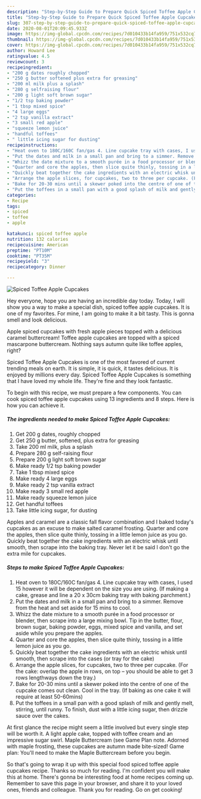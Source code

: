 ```yaml
---
description: "Step-by-Step Guide to Prepare Quick Spiced Toffee Apple Cupcakes"
title: "Step-by-Step Guide to Prepare Quick Spiced Toffee Apple Cupcakes"
slug: 307-step-by-step-guide-to-prepare-quick-spiced-toffee-apple-cupcakes
date: 2020-08-01T20:09:45.933Z
image: https://img-global.cpcdn.com/recipes/7d010433b14fa959/751x532cq70/spiced-toffee-apple-cupcakes-recipe-main-photo.jpg
thumbnail: https://img-global.cpcdn.com/recipes/7d010433b14fa959/751x532cq70/spiced-toffee-apple-cupcakes-recipe-main-photo.jpg
cover: https://img-global.cpcdn.com/recipes/7d010433b14fa959/751x532cq70/spiced-toffee-apple-cupcakes-recipe-main-photo.jpg
author: Howard Lee
ratingvalue: 4.5
reviewcount: 3
recipeingredient:
- "200 g dates roughly chopped"
- "250 g butter softened plus extra for greasing"
- "200 ml milk plus a splash"
- "280 g selfraising flour"
- "200 g light soft brown sugar"
- "1/2 tsp baking powder"
- "1 tbsp mixed spice"
- "4 large eggs"
- "2 tsp vanilla extract"
- "3 small red apple"
- "squeeze lemon juice"
- "handful toffees"
- " little icing sugar for dusting"
recipeinstructions:
- "Heat oven to 180C/160C fan/gas 4. Line cupcake tray with cases, I used 15 however it will be dependent on the size you are using. (If making a cake, grease and line a 20 x 30cm baking tray with baking parchment.)"
- "Put the dates and milk in a small pan and bring to a simmer. Remove from the heat and set aside for 15 mins to cool."
- "Whizz the date mixture to a smooth purée in a food processor or blender, then scrape into a large mixing bowl. Tip in the butter, flour, brown sugar, baking powder, eggs, mixed spice and vanilla, and set aside while you prepare the apples."
- "Quarter and core the apples, then slice quite thinly, tossing in a little lemon juice as you go."
- "Quickly beat together the cake ingredients with an electric whisk until smooth, then scrape into the cases (or tray for the cake)"
- "Arrange the apple slices, for cupcakes, two to three per cupcake. (For the cake: overlap the apple in rows, on top – you should be able to get 3 rows lengthways down the tray.)"
- "Bake for 20-30 mins until a skewer poked into the centre of one of the cupcake comes out clean. Cool in the tray. (If baking as one cake it will require at least 50-60mins)"
- "Put the toffees in a small pan with a good splash of milk and gently melt, stirring, until runny. To finish, dust with a little icing sugar, then drizzle sauce over the cakes."
categories:
- Recipe
tags:
- spiced
- toffee
- apple

katakunci: spiced toffee apple 
nutrition: 132 calories
recipecuisine: American
preptime: "PT10M"
cooktime: "PT35M"
recipeyield: "3"
recipecategory: Dinner

---
```



![Spiced Toffee Apple Cupcakes](https://img-global.cpcdn.com/recipes/7d010433b14fa959/751x532cq70/spiced-toffee-apple-cupcakes-recipe-main-photo.jpg)

Hey everyone, hope you are having an incredible day today. Today, I will show you a way to make a special dish, spiced toffee apple cupcakes. It is one of my favorites. For mine, I am going to make it a bit tasty. This is gonna smell and look delicious.

Apple spiced cupcakes with fresh apple pieces topped with a delicious caramel buttercream! Toffee apple cupcakes are topped with a spiced mascarpone buttercream. Nothing says autumn quite like toffee apples, right?

Spiced Toffee Apple Cupcakes is one of the most favored of current trending meals on earth. It is simple, it is quick, it tastes delicious. It is enjoyed by millions every day. Spiced Toffee Apple Cupcakes is something that I have loved my whole life. They're fine and they look fantastic.


To begin with this recipe, we must prepare a few components. You can cook spiced toffee apple cupcakes using 13 ingredients and 8 steps. Here is how you can achieve it.

<!--inarticleads1-->

##### The ingredients needed to make Spiced Toffee Apple Cupcakes:

1. Get 200 g dates, roughly chopped
1. Get 250 g butter, softened, plus extra for greasing
1. Take 200 ml milk, plus a splash
1. Prepare 280 g self-raising flour
1. Prepare 200 g light soft brown sugar
1. Make ready 1/2 tsp baking powder
1. Take 1 tbsp mixed spice
1. Make ready 4 large eggs
1. Make ready 2 tsp vanilla extract
1. Make ready 3 small red apple
1. Make ready squeeze lemon juice
1. Get handful toffees
1. Take  little icing sugar, for dusting


Apples and caramel are a classic fall flavor combination and I baked today&#39;s cupcakes as an excuse to make salted caramel frosting. Quarter and core the apples, then slice quite thinly, tossing in a little lemon juice as you go. Quickly beat together the cake ingredients with an electric whisk until smooth, then scrape into the baking tray. Never let it be said I don&#39;t go the extra mile for cupcakes. 

<!--inarticleads2-->

##### Steps to make Spiced Toffee Apple Cupcakes:

1. Heat oven to 180C/160C fan/gas 4. Line cupcake tray with cases, I used 15 however it will be dependent on the size you are using. (If making a cake, grease and line a 20 x 30cm baking tray with baking parchment.)
1. Put the dates and milk in a small pan and bring to a simmer. Remove from the heat and set aside for 15 mins to cool.
1. Whizz the date mixture to a smooth purée in a food processor or blender, then scrape into a large mixing bowl. Tip in the butter, flour, brown sugar, baking powder, eggs, mixed spice and vanilla, and set aside while you prepare the apples.
1. Quarter and core the apples, then slice quite thinly, tossing in a little lemon juice as you go.
1. Quickly beat together the cake ingredients with an electric whisk until smooth, then scrape into the cases (or tray for the cake)
1. Arrange the apple slices, for cupcakes, two to three per cupcake. (For the cake: overlap the apple in rows, on top – you should be able to get 3 rows lengthways down the tray.)
1. Bake for 20-30 mins until a skewer poked into the centre of one of the cupcake comes out clean. Cool in the tray. (If baking as one cake it will require at least 50-60mins)
1. Put the toffees in a small pan with a good splash of milk and gently melt, stirring, until runny. To finish, dust with a little icing sugar, then drizzle sauce over the cakes.


At first glance the recipe might seem a little involved but every single step will be worth it. A light apple cake, topped with toffee cream and an impressive sugar swirl. Maple Buttercream (see Game Plan note. Adorned with maple frosting, these cupcakes are autumn made bite-sized! Game plan: You&#39;ll need to make the Maple Buttercream before you begin. 

So that's going to wrap it up with this special food spiced toffee apple cupcakes recipe. Thanks so much for reading. I'm confident you will make this at home. There's gonna be interesting food at home recipes coming up. Remember to save this page in your browser, and share it to your loved ones, friends and colleague. Thank you for reading. Go on get cooking!
